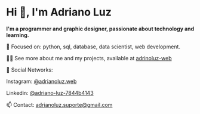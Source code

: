 <h1>Hi 👋, I'm Adriano Luz </h1>

<b>I'm a programmer and graphic designer, passionate about technology and learning.</b>

🎯 Focused on: python, sql, database, data scientist, web development. 

👨‍💻 See more about me and my projects, available at <a href="http://bit.ly/adrianoluz-web" target="blank">adrinoluz-web</a>

📱 Social Networks:

Instagram: <a href="http://instagram.com/adrianoluz.web" target="blank">@adrianoluz.web</a>

Linkedin: <a href="http://linkedin.com/in/adriano-luz-7844b4143" target="blank">@adriano-luz-7844b4143</a>

📫 Contact: adrianoluz.suporte@gmail.com

